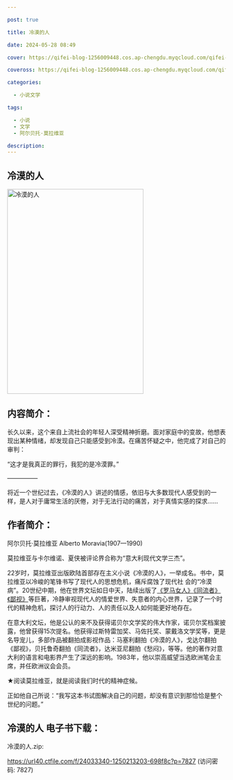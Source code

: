 ```yaml
---

post: true

title: 冷漠的人

date: 2024-05-28 08:49

cover: https://qifei-blog-1256009448.cos.ap-chengdu.myqcloud.com/qifei-blog/660a742b9f345e8d03d65e40.jpg

coveross: https://qifei-blog-1256009448.cos.ap-chengdu.myqcloud.com/qifei-blog/660a742b9f345e8d03d65e40.jpg

categories:

  - 小说文学

tags:

  - 小说
  - 文学
  - 阿尔贝托·莫拉维亚

description:
---
```


## 冷漠的人
<img alt="冷漠的人 " class="aligncenter loading" data-was-processed="true" decoding="async" fetchpriority="high" height="471" src="https://qifei-blog-1256009448.cos.ap-chengdu.myqcloud.com/qifei-blog/660a742b9f345e8d03d65e40.jpg " style="cursor: zoom-in;" width="314"/>

## 内容简介：

长久以来，这个来自上流社会的年轻人深受精神折磨。面对家庭中的变故，他想表现出某种情绪，却发现自己只能感受到冷漠。在痛苦怀疑之中，他完成了对自己的审判：

“这才是我真正的罪行，我犯的是冷漠罪。”

―――――

将近一个世纪过去，《冷漠的人》讲述的情感，依旧与大多数现代人感受到的一样，是人对于庸常生活的厌倦，对于无法行动的痛苦，对于真情实感的探求……

## 作者简介：

阿尔贝托·莫拉维亚 Alberto Moravia(1907—1990)

莫拉维亚与卡尔维诺、夏侠被评论界合称为“意大利现代文学三杰”。

22岁时，莫拉维亚出版欧陆首部存在主义小说《冷漠的人》，一举成名。书中，莫拉维亚以冷峻的笔锋书写了现代人的思想危机，痛斥腐蚀了现代社 会的“冷漠病”。20世纪中期，他在世界文坛如日中天，陆续出版了<a href="https://www.huibooks.com/1186.html">《罗马女人》</a><a href="https://www.huibooks.com/6221.html">《同流者》</a><a href="https://www.huibooks.com/19238.html">《鄙视》</a>等巨著，冷静审视现代人的情爱世界、失意者的内心世界，记录了一个时代的精神危机，探讨人的行动力、人的责任以及人如何能更好地存在。

在意大利文坛，他是公认的来不及获得诺贝尔文学奖的伟大作家，诺贝尔奖档案披露，他曾获得15次提名。他获得过斯特雷加奖、马佐托奖、蒙戴洛文学奖等，更是名导宠儿，多部作品被翻拍成影视作品：马塞利翻拍《冷漠的人》，戈达尔翻拍《鄙视》，贝托鲁奇翻拍《同流者》，达米亚尼翻拍《愁闷》，等等。他的著作对意大利的语言和电影界产生了深远的影响。1983年，他以崇高威望当选欧洲笔会主席，并任欧洲议会会员。

★阅读莫拉维亚，就是阅读我们时代的精神症候。

正如他自己所说：“我写这本书试图解决自己的问题，却没有意识到那恰恰是整个世纪的问题。”

## 冷漠的人 电子书下载：



冷漠的人.zip: 

https://url40.ctfile.com/f/24033340-1250213203-698f8c?p=7827 (访问密码: 7827)
